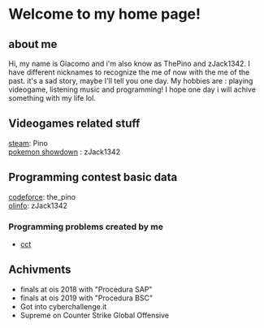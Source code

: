 # Welcome to my home page! 
## about me 
Hi, my name is Giacomo and i'm also know as ThePino and zJack1342. I have different nicknames to recognize the me of now with the me of the past. it's a sad story, maybe I'll tell you one day.
My hobbies are : playing videogame, listening music and programming!
I hope one day i will achive something with my life lol.
## Videogames related stuff
[steam](https://steamcommunity.com/id/zJack1342VIP/): Pino  <br>
[pokemon showdown](https://pokemonshowdown.com/users/zjack1342) : zJack1342 <br>  

## Programming contest basic data
[codeforce](https://codeforces.com/profile/the_pino): the_pino  <br>
[olinfo](https://training.olinfo.it/#/user/zJack1342/profile): zJack1342 <br> 
### Programming problems created by me 
* [cct](https://training.olinfo.it/#/task/cct/statement)  

## Achivments
* finals at ois 2018 with "Procedura SAP"
* finals at ois 2019 with "Procedura BSC"
* Got into cyberchallenge.it
* Supreme on Counter Strike Global Offensive 
